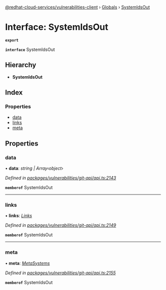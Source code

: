 [@redhat-cloud-services/vulnerabilities-client](../README.md) › [Globals](../globals.md) › [SystemIdsOut](systemidsout.md)

# Interface: SystemIdsOut

**`export`** 

**`interface`** SystemIdsOut

## Hierarchy

* **SystemIdsOut**

## Index

### Properties

* [data](systemidsout.md#data)
* [links](systemidsout.md#links)
* [meta](systemidsout.md#meta)

## Properties

###  data

• **data**: *string | Array‹object›*

*Defined in [packages/vulnerabilities/git-api/api.ts:2143](https://github.com/RedHatInsights/javascript-clients/blob/master/packages/vulnerabilities/git-api/api.ts#L2143)*

**`memberof`** SystemIdsOut

___

###  links

• **links**: *[Links](links.md)*

*Defined in [packages/vulnerabilities/git-api/api.ts:2149](https://github.com/RedHatInsights/javascript-clients/blob/master/packages/vulnerabilities/git-api/api.ts#L2149)*

**`memberof`** SystemIdsOut

___

###  meta

• **meta**: *[MetaSystems](metasystems.md)*

*Defined in [packages/vulnerabilities/git-api/api.ts:2155](https://github.com/RedHatInsights/javascript-clients/blob/master/packages/vulnerabilities/git-api/api.ts#L2155)*

**`memberof`** SystemIdsOut
